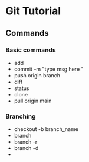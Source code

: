 # Git Tutorial

## Commands

### Basic commands 
- add 
- commit -m "type msg here "
- push origin branch
- diff
- status
- clone
- pull origin main


### Branching 
- checkout -b branch_name
- branch 
- branch -r
- branch -d
- 

